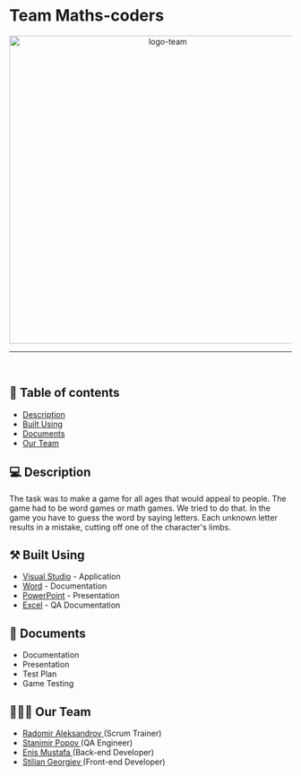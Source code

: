 <h1>Team Maths-coders</h1>
<p align = "center">
  <img src = "Logo/logo-team.png" alt = "logo-team" width="550px">
</p>

<hr>

<br>

## 📝 Table of contents

- [Description](#description)
- [Built Using](#built_using)
- [Documents](#documents)
- [Our Team](#our_team)


## 💻 Description <a name="description"></a>

The task was to make a game for all ages that would appeal to people. The game had to be word games or math games. We tried to do that. In the game you have to guess the word by saying letters. Each unknown letter results in a mistake, cutting off one of the character's limbs.

## ⚒️ Built Using <a name="built_using"></a>

- [Visual Studio](https://visualstudio.microsoft.com/) - Application
- [Word](https://www.microsoft.com/en-us/microsoft-365/word) - Documentation
- [PowerPoint](https://www.microsoft.com/en-us/microsoft-365/powerpoint) - Presentation
- [Excel](https://www.microsoft.com/en-us/microsoft-365/excel) - QA Documentation


## 📄 Documents <a name="documents"></a>

- Documentation
- Presentation
- Test Plan
- Game Testing


## 🧑🏻‍💻 Our Team <a name="our_team"></a>

- <a href = "https://github.com/RAAleksandrov21"> Radomir Aleksandrov </a> (Scrum Trainer)
- <a href = "https://github.com/SSPopov21"> Stanimir Popov </a> (QA Engineer)
- <a href = "https://github.com/EEMustafa21"> Enis Mustafa </a> (Back-end Developer)
- <a href = "https://github.com/SZGeorgiev21"> Stilian Georgiev </a> (Front-end Developer)
